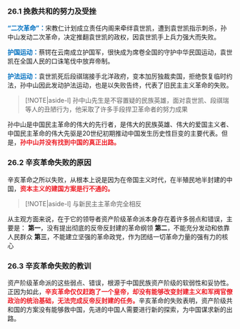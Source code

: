 
### 26.1 挽救共和的努力及受挫

<font style = "color:#0070C0"><b>“二次革命”：</b></font>宋教仁计划成立责任内阁来牵绊袁世凯，遭到袁世凯指示刺杀，孙中山发动二次革命，决定推翻袁世凯的政权，因袁世凯手上兵力强大而失败。

<font style = "color:#0070C0"><b>护国运动：</b></font>蔡锷在云南成立护国军，很快成为席卷全国的守护中华民国运动，袁世凯在全国人民的口诛笔伐中放弃帝制。

<font style = "color:#0070C0"><b>护法运动：</b></font>袁世凯死后段祺瑞接手北洋政府，变本加厉独裁卖国，拒绝恢复临时约法，孙中山因此发动护法运动，也是以失败告终，代表了旧民主主义革命的失败。
> [!NOTE|aside-l] 
> 孙中山先生是不容置疑的民族英雄，面对袁世凯、段祺瑞等人的丑陋行为，他采取了许多手段捍卫革命者的努力成果

孙中山是中国民主革命的伟大的先行者，是伟大的民族英雄、伟大的爱国主义者、中国民主革命的伟大先驱是20世纪初期推动中国发生历史性巨变的主要代表。但是，<font style = "color:#EE1C25"><b>孙中山并没有找到中国的真正出路。</b></font>

### 26.2 辛亥革命失败的原因

辛亥革命之所以失败，从根本上说是因为在帝国主义时代，在半殖民地半封建的中国，<font style = "color:#EE1C25"><b>资本主义的建国方案是行不通的。</b></font>
> [!NOTE|aside-l] 
> 与新民主主革命完全相反

从主观方面来说，在于它的领导者资产阶级革命派本身存在着许多弱点和错误，主要是：
**第一**，没有提出彻底的反帝反封建的革命纲领
**第二**，不能充分发动和依靠人民群众
**第三**，不能建立坚强的革命政党，作为团结一切革命力量的强有力的核心

### 26.3 辛亥革命失败的教训

资产阶级革命派的这些弱点、错误，根源于中国民族资产阶级的软弱性和妥协性。正因为如此，<font style = "color:#EE1C25"><b>辛亥革命仅仅赶跑了一个皇帝，却没有能够改变封建主义和军阀官僚政治的统治基础，无法完成反帝反封建的任务。</b></font>辛亥革命的失败表明，资产阶级共和国的方案没有能够救中国，先进的中国人需要进行新的探索，为中国谋求新的出路。
